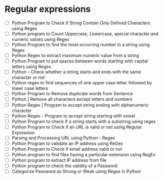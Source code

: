 # Regular expressions

- [ ] Python Program to Check if String Contain Only Defined Characters using Regex
- [ ] Python program to Count Uppercase, Lowercase, special character and numeric values using Regex
- [ ] Python Program to find the most occurring number in a string using Regex
- [ ] Python Regex to extract maximum numeric value from a string
- [ ] Python Program to put spaces between words starting with capital letters using Regex
- [ ] Python – Check whether a string starts and ends with the same character or not
- [ ] Python regex to find sequences of one upper case letter followed by lower case letters
- [ ] Python Program to Remove duplicate words from Sentence
- [ ] Python | Remove all characters except letters and numbers
- [ ] Python Regex | Program to accept string ending with alphanumeric character
- [ ] Python Regex – Program to accept string starting with vowel
- [ ] Python Program to check if a string starts with a substring using regex
- [ ] Python Program to Check if an URL is valid or not using Regular Expression
- [ ] Parsing and Processing URL using Python – Regex
- [ ] Python Program to validate an IP address using ReGex
- [ ] Python Program to Check if email address valid or not
- [ ] Python program to find files having a particular extension using RegEx
- [ ] Python program to extract IP address from file
- [ ] Python program to check the validity of a Password
- [ ] Categorize Password as Strong or Weak using Regex in Python
